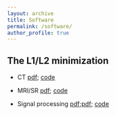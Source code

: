```yaml
---
layout: archive
title: Software
permalink: /software/
author_profile: true
---
```

## The L1/L2 minimization
- CT [pdf](https://epubs.siam.org/doi/10.1137/20M1341490); [code](https://www.dropbox.com/scl/fo/vsutzr9jj4gfyxfmmdrzv/h?rlkey=hru9719g4d41y0r2g8dtueepw&dl=0)
  
- MRI/SR [pdf](https://iopscience.iop.org/article/10.1088/1361-6420/ac64fb); [code](https://www.dropbox.com/scl/fo/swjgsxuvz8mwaaj7wc2n4/h?rlkey=26gkosihxhc7uhkce8jc5gi7i&dl=0)
- Signal processing [pdf](https://ieeexplore.ieee.org/abstract/document/9057443/);[pdf](https://epubs.siam.org/doi/abs/10.1137/18M123147X); [code](https://www.dropbox.com/scl/fo/sg40v384nkexstnux15m7/h?rlkey=l851lk51nbz08gn3lz2yiho6j&dl=0)



